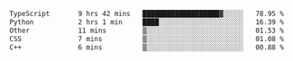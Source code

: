 <!--START_SECTION:waka-->

```txt
TypeScript       9 hrs 42 mins   ███████████████████▓░░░░░   78.95 %
Python           2 hrs 1 min     ████░░░░░░░░░░░░░░░░░░░░░   16.39 %
Other            11 mins         ▒░░░░░░░░░░░░░░░░░░░░░░░░   01.53 %
CSS              7 mins          ▒░░░░░░░░░░░░░░░░░░░░░░░░   01.08 %
C++              6 mins          ▒░░░░░░░░░░░░░░░░░░░░░░░░   00.88 %
```

<!--END_SECTION:waka-->
